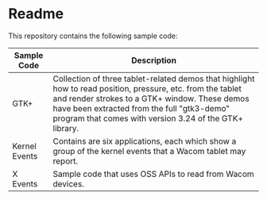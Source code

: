 # Readme

This repository contains the following sample code:

|Sample Code				|Description			|
|---						|---					|
|GTK+						|Collection of three tablet-related demos that highlight how to read position, pressure, etc. from the tablet and render strokes to a GTK+ window. These demos have been extracted from the full "gtk3-demo" program that comes with version 3.24 of the GTK+ library.|
|Kernel Events				|Contains are six applications, each which show a group of the kernel events that a Wacom tablet may report.|
|X Events					|Sample code that uses OSS APIs to read from Wacom devices.|

